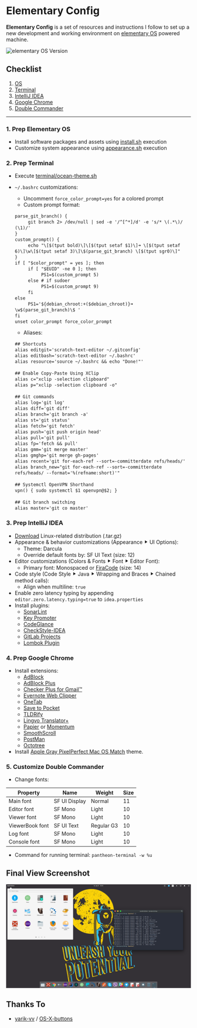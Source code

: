 # Elementary Config

**Elementary Config** is a set of resources and instructions I follow to set up a new development and working environment on  [elementary OS](https://elementary.io) powered machine.

![elementary OS Version](https://img.shields.io/badge/-0.4%20Loki-64b9f1.svg?logo=data%3Aimage%2Fpng%3Bbase64%2CiVBORw0KGgoAAAANSUhEUgAAAA4AAAAOCAYAAAAfSC3RAAABjUlEQVQ4T13SPcjPYRTG8c%2BFwWuJsJiYJCLEyqIICSmSSGGgDDIwCIW8FLJTYvESJvUYngkZKINVGURSSo9SnqNb91%2F%2F3NPvdzrfc65znRNDr6rm4igW9%2FAvTMR73EjyZZCewUdV7cBenMcntP%2FpeIQJOIU7Se435i%2FYobW922HMw8Ve9DJa8nNcw2iD0%2BXdwmbsajKTnBhSMqN32lJVrXNTcKCB5%2FAMb%2FESK5P8HALbjE%2BSbOzqVmFTAx8nadV2Yk2SY%2F8Ztg7Lk1zp4Hw8bOCjJFur6jQ%2BJGmy%2F76qmoJ7zbQk33vsLhY28EGSbVV1HGNJbvaEybiNq0le9VgzbjaWNvBpkk1VtQKXkqyrqkW4gHNJXndoDzZgNx408CxGkoxW1Qja0n%2FgSJLPVTULZzANh7CsFRiso%2B2oSWuujmE93mAmpnYl96uqOdzWsX9wANt78sEk41XVdrcAH5N861IbdL0dQpKHwyfX4H19rhf%2FrWQ1TuJWg%2F6d3JD9c9psWILfGMckvOtH%2FnWQ%2BwddkrYPQjXONwAAAABJRU5ErkJggg%3D%3D)

## Checklist

1. [OS](#1-prep-elementary-os)
2. [Terminal](#2-prep-terminal)
3. [IntelliJ IDEA](#3-prep-intellij-idea)
4. [Google Chrome](#4-prep-google-chrome)
5. [Double Commander](#5-customize-double-commander)

---

### 1. Prep Elementary OS

- Install software packages and assets using [install.sh](install.sh) execution
- Customize system appearance using [appearance.sh](appearance.sh) execution

### 2. Prep Terminal

- Execute [terminal/ocean-theme.sh](terminal/ocean-theme.sh)
- `~/.bashrc` customizations:
  - Uncomment `force_color_prompt=yes` for a colored prompt
  - Custom prompt format:

  ```
  parse_git_branch() {
       git branch 2> /dev/null | sed -e '/^[^*]/d' -e 's/* \(.*\)/ (\1)/'
  }
  custom_prompt() {
       echo "\[$(tput bold)\]\[$(tput setaf $1)\]➜ \[$(tput setaf 6)\]\w\[$(tput setaf 3)\]\$(parse_git_branch) \[$(tput sgr0)\]"
  }
  if [ "$color_prompt" = yes ]; then
       if [ "$EUID" -ne 0 ]; then
            PS1=$(custom_prompt 5)
       else # if sudoer
            PS1=$(custom_prompt 9)
       fi
  else
       PS1='${debian_chroot:+($debian_chroot)}➜ \w$(parse_git_branch)\$ '
  fi
  unset color_prompt force_color_prompt
  ```

  - Aliases:

  ```
  ## Shortcuts
  alias editgit='scratch-text-editor ~/.gitconfig'
  alias editbash='scratch-text-editor ~/.bashrc'
  alias resource='source ~/.bashrc && echo "Done!"'

  ## Enable Copy-Paste Using XClip
  alias c="xclip -selection clipboard"
  alias p="xclip -selection clipboard -o"   

  ## Git commands
  alias log='git log'
  alias diff='git diff'
  alias branch='git branch -a'
  alias st='git status'
  alias fetch='git fetch'
  alias push='git push origin head'
  alias pull='git pull'
  alias fp='fetch && pull'
  alias gmm='git merge master'
  alias gmghp='git merge gh-pages'
  alias recent='git for-each-ref --sort=-committerdate refs/heads/'
  alias branch_new="git for-each-ref --sort=-committerdate refs/heads/ --format='%(refname:short)'"

  ## Systemctl OpenVPN Shorthand
  vpn() { sudo systemctl $1 openvpn@$2; }

  ## Git branch switching
  alias master='git co master'
  ```

### 3. Prep IntelliJ IDEA

- [Download](https://www.jetbrains.com/idea/specials/idea/idea.html) Linux-related distribution (.tar.gz)
- Appearance & behavior customizations (Appearance ⯈ UI Options):
  - Theme: Darcula
  - Override default fonts by: SF UI Text (size: 12)
- Editor customizations (Colors & Fonts ⯈ Font ⯈ Editor Font):
  - Primary font: Monospaced or [FiraCode](https://github.com/tonsky/FiraCode) (size: 14)
- Code style (Code Style ⯈ Java ⯈ Wrapping and Braces ⯈ Chained method calls):
  - Align when multiline: `true`
- Enable zero latency typing by appending `editor.zero.latency.typing=true` to `idea.properties`
- Install plugins:
  - [SonarLint](https://plugins.jetbrains.com/plugin/7973)
  - [Key Promoter](https://plugins.jetbrains.com/plugin/4455)
  - [CodeGlance](https://plugins.jetbrains.com/plugin/7275)
  - [CheckStyle-IDEA](https://plugins.jetbrains.com/plugin/1065)
  - [GitLab Projects](https://plugins.jetbrains.com/plugin/7975)
  - [Lombok Plugin](https://plugins.jetbrains.com/plugin/6317)

### 4. Prep Google Chrome

- Install extensions:
  - [AdBlock](https://chrome.google.com/webstore/detail/adblock/gighmmpiobklfepjocnamgkkbiglidom?utm_source=chrome-app-launcher-info-dialog)
  - [AdBlock Plus](https://chrome.google.com/webstore/detail/adblock-plus/cfhdojbkjhnklbpkdaibdccddilifddb?utm_source=chrome-app-launcher-info-dialog)
  - [Checker Plus for Gmail™](https://chrome.google.com/webstore/detail/checker-plus-for-gmail/oeopbcgkkoapgobdbedcemjljbihmemj?utm_source=chrome-app-launcher-info-dialog)
  - [Evernote Web Clipper](https://chrome.google.com/webstore/detail/evernote-web-clipper/pioclpoplcdbaefihamjohnefbikjilc?utm_source=chrome-app-launcher-info-dialog)
  - [OneTab](https://chrome.google.com/webstore/detail/onetab/chphlpgkkbolifaimnlloiipkdnihall?utm_source=chrome-app-launcher-info-dialog)
  - [Save to Pocket](https://chrome.google.com/webstore/detail/save-to-pocket/niloccemoadcdkdjlinkgdfekeahmflj?utm_source=chrome-app-launcher-info-dialog)
  - [TLDRify](https://chrome.google.com/webstore/detail/tldrify/dbphpdgmhigmaepjklmklmlcoinihjdo?utm_source=chrome-app-launcher-info-dialog)
  - [Lingvo Translator+](https://chrome.google.com/webstore/detail/lingvo-translator%20/gjceecgpmolmpdeidmfehcfepdfmmffl?utm_source=chrome-app-launcher-info-dialog)
  - [Papier](https://chrome.google.com/webstore/detail/papier/hhjeaokafplhjoogdemakihhdhffacia) or [Momentum](https://chrome.google.com/webstore/detail/momentum/laookkfknpbbblfpciffpaejjkokdgca?utm_source=chrome-app-launcher-info-dialog)
  - [SmoothScroll](https://chrome.google.com/webstore/detail/smoothscroll/nbokbjkabcmbfdlbddjidfmibcpneigj?utm_source=chrome-app-launcher-info-dialog)
  - [PostMan](https://chrome.google.com/webstore/detail/postman/fhbjgbiflinjbdggehcddcbncdddomop?utm_source=chrome-app-launcher-info-dialog)
  - [Octotree](https://chrome.google.com/webstore/detail/octotree/bkhaagjahfmjljalopjnoealnfndnagc?utm_source=chrome-app-launcher-info-dialog)
- Install [Apple Gray PixelPerfect Mac OS Match](https://chrome.google.com/webstore/detail/apple-gray-pixelperfect-m/oknopifggnllajnlkbomjflgbgjhpaej) theme.

### 5. Customize Double Commander

- Change fonts:

| Property        | Name          | Weight     | Size |
|-----------------|---------------|------------|------|
| Main font       | SF UI Display | Normal     | 11   |
| Editor font     | SF Mono       | Light      | 10   |
| Viewer font     | SF Mono       | Light      | 10   |
| ViewerBook font | SF UI Text    | Regular G3 | 10   |
| Log font        | SF Mono       | Light      | 10   |
| Console font    | SF Mono       | Light      | 10   |

- Command for running terminal: `pantheon-terminal -w %u`

## Final View Screenshot

![screenshot](final-view.png)

## Thanks To

- [yarik-vv](https://github.com/yarik-vv) / [OS-X-buttons](https://github.com/yarik-vv/OS-X-buttons)
